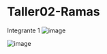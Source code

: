 # Taller02-Ramas
Integrante 1
![image](https://github.com/user-attachments/assets/2a47425d-9f78-4f52-ac91-be86cdf90dec)

![image](https://github.com/user-attachments/assets/1036d584-75c2-4375-8010-06dfbd27193a)
